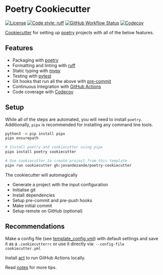 # Poetry Cookiecutter
[![License](https://img.shields.io/github/license/jevandezande/poetry-cookiecutter)](https://github.com/jevandezande/poetry-cookiecutter/blob/master/LICENSE)
[![Code style: ruff](https://img.shields.io/badge/code%20style-ruff-000000.svg)](https://github.com/astral-sh/ruff)
[![GitHub Workflow Status](https://img.shields.io/github/actions/workflow/status/jevandezande/poetry-cookiecutter/test.yml?branch=master&logo=github-actions)](https://github.com/jevandezande/poetry-cookiecutter/actions/)
[![Codecov](https://img.shields.io/codecov/c/github/jevandezande/poetry-cookiecutter)](https://app.codecov.io/github/jevandezande/poetry-cookiecutter)

[Cookiecutter](https://github.com/audreyr/cookiecutter) for setting up [poetry](https://python-poetry.org/) projects with all of the below features.

## Features
- Packaging with [poetry](https://python-poetry.org/)
- Formatting and linting with [ruff](https://github.com/charliermarsh/ruff)
- Static typing with [mypy](http://mypy-lang.org/)
- Testing with [pytest](https://docs.pytest.org/en/latest/)
- Git hooks that run all the above with [pre-commit](https://pre-commit.com/)
- Continuous Integration with [GitHub Actions](https://github.com/features/actions)
- Code coverage with [Codecov](https://docs.codecov.com/docs)


## Setup
While all of the steps are automated, you will need to install `poetry`.
Additionally, `pipx` is recommended for installing any command line tools.

```sh
python3 -m pip install pipx
pipx ensurepath

# Install poetry and cookiecutter using pipx
pipx install poetry cookiecutter

# Use cookiecutter to create project from this template
pipx run cookiecutter gh:jevandezande/poetry-cookiecutter
```

The cookiecutter will automagically
- Generate a project with the input configuration
- Initialise git
- Install dependencies
- Setup pre-commit and pre-push hooks
- Make initial commit
- Setup remote on GitHub (optional)


## Recommendations
Make a config file (see [template_config.yml](template_config.yml)) with
default settings and save it as a `.cookiecutterrc` or use it directly via:
`--config-file cookiecutter.yml`

Install [act](https://github.com/nektos/act) to run GitHub Actions locally.

Read [notes](notes.md) for more tips.
